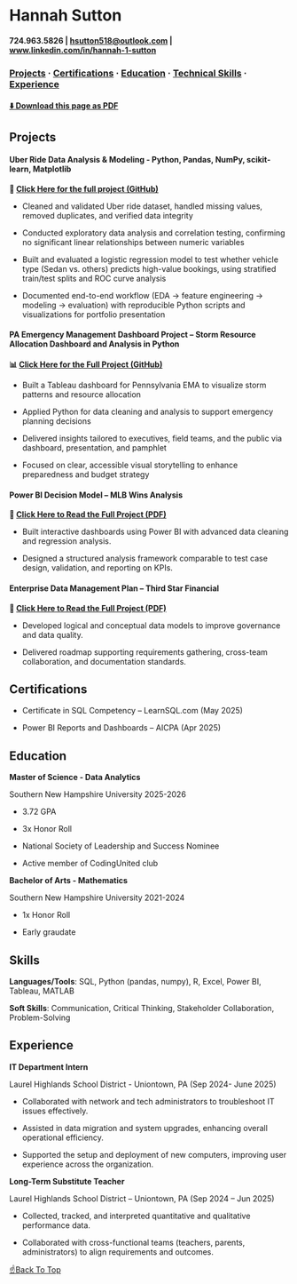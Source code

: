 # Hannah Sutton

#### 724.963.5826 | hsutton518@outlook.com | www.linkedin.com/in/hannah-1-sutton
  
<!-- PDF-EXCLUDE-START -->

### [Projects](#projects) · [Certifications](#certifications) · [Education](#education) · [Technical Skills](#skills) · [Experience](#experience)

#### [⬇️ Download this page as PDF](/downloads/readme.pdf)

<!-- PDF-EXCLUDE-END -->


## Projects 

#### Uber Ride Data Analysis & Modeling - Python, Pandas, NumPy, scikit-learn, Matplotlib

**🧮 [Click Here for the full project (GitHub)](https://github.com/hannahsutton1/uber.data)**

- Cleaned and validated Uber ride dataset, handled missing values, removed duplicates, and verified data integrity

- Conducted exploratory data analysis and correlation testing, confirming no significant linear relationships between numeric variables

- Built and evaluated a logistic regression model to test whether vehicle type (Sedan vs. others) predicts high-value bookings, using stratified train/test splits and ROC curve analysis

- Documented end-to-end workflow (EDA → feature engineering → modeling → evaluation) with reproducible Python scripts and visualizations for portfolio presentation
  

#### PA Emergency Management Dashboard Project – Storm Resource Allocation Dashboard and Analysis in Python 

**📊 [Click Here for the Full Project (GitHub)](https://github.com/hannahsutton1/EMA_stormproject)**


-  Built a Tableau dashboard for Pennsylvania EMA to visualize storm patterns and resource allocation
  
-  Applied Python for data cleaning and analysis to support emergency planning decisions
  
-  Delivered insights tailored to executives, field teams, and the public via dashboard, presentation, and pamphlet
  
-  Focused on clear, accessible visual storytelling to enhance preparedness and budget strategy



#### Power BI Decision Model – MLB Wins Analysis 

**📄 [Click Here to Read the Full Project (PDF)](downloads/DAT%20520%20Final%20Project.pdf)**

- Built interactive dashboards using Power BI with advanced data cleaning and regression analysis.

  
- Designed a structured analysis framework comparable to test case design, validation, and reporting on KPIs.




#### Enterprise Data Management Plan – Third Star Financial 

**📄 [Click Here to Read the Full Project (PDF)](downloads/DAT%20515%20Final%20Project.pdf)**

- Developed logical and conceptual data models to improve governance and data quality.

  
- Delivered roadmap supporting requirements gathering, cross-team collaboration, and documentation standards.

 
## Certifications 


- Certificate in SQL Competency – LearnSQL.com (May 2025)

  
- Power BI Reports and Dashboards – AICPA (Apr 2025)

 
## Education


**Master of Science - Data Analytics** 


Southern New Hampshire University 2025-2026


- 3.72 GPA


- 3x Honor Roll 


- National Society of Leadership and Success Nominee


- Active member of CodingUnited club


**Bachelor of Arts - Mathematics** 


Southern New Hampshire University 2021-2024


- 1x Honor Roll


- Early graudate 

 
## Skills 


**Languages/Tools**: SQL, Python (pandas, numpy), R, Excel, Power BI, Tableau, MATLAB


**Soft Skills**: Communication, Critical Thinking, Stakeholder Collaboration, Problem-Solving 

 
## Experience 


**IT Department Intern** 

Laurel Highlands School District - Uniontown, PA (Sep 2024- June 2025)

- Collaborated with network and tech administrators to troubleshoot IT issues effectively.  

- Assisted in data migration and system upgrades, enhancing overall operational efficiency.  

- Supported the setup and deployment of new computers, improving user experience across the organization. 

 
**Long-Term Substitute Teacher**

Laurel Highlands School District – Uniontown, PA (Sep 2024 – Jun 2025)


- Collected, tracked, and interpreted quantitative and qualitative performance data.


- Collaborated with cross-functional teams (teachers, parents, administrators) to align requirements and outcomes.

<!-- PDF-EXCLUDE-START -->

[☝️Back To Top](#hannah-sutton)

<!-- PDF-EXCLUDE-END -->
